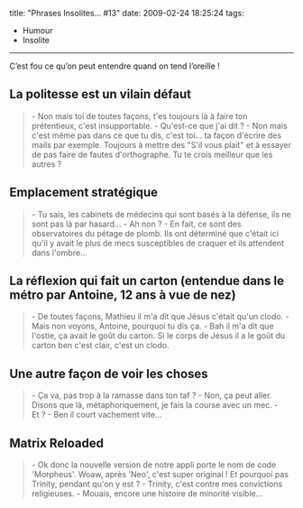 title: "Phrases Insolites… #13"
date: 2009-02-24 18:25:24
tags:
  - Humour
  - Insolite
---

C’est fou ce qu’on peut entendre quand on tend l’oreille&nbsp;!

<!-- more -->

## La politesse est un vilain défaut

> \- Non mais toi de toutes façons, t'es toujours là à faire ton prétentieux, c'est insupportable.
> \- Qu'est-ce que j'ai dit&nbsp;?
> \- Non mais c'est même pas dans ce que tu dis, c'est toi&#8230; ta façon d'écrire des mails par exemple. Toujours à mettre des "S'il vous plait" et à essayer de pas faire de fautes d'orthographe. Tu te crois meilleur que les autres&nbsp;?

## Emplacement stratégique

> \- Tu sais, les cabinets de médecins qui sont basés à la défense, ils ne sont pas là par hasard&#8230;
> \- Ah non&nbsp;?
> \- En fait, ce sont des observatoires du pétage de plomb. Ils ont déterminé que c'était ici qu'il y avait le plus de mecs susceptibles de craquer et ils attendent dans l'ombre&#8230;

## La réflexion qui fait un carton (entendue dans le métro par Antoine, 12 ans à vue de nez)

> \- De toutes façons, Mathieu il m'a dit que Jésus c'était qu'un clodo.
> \- Mais non voyons, Antoine, pourquoi tu dis ça.
> \- Bah il m'a dit que l'ostie, ça avait le goût du carton. Si le corps de Jésus il a le goût du carton ben c'est clair, c'est un clodo.

## Une autre façon de voir les choses

> \- Ça va, pas trop à la ramasse dans ton taf&nbsp;?
> \- Non, ça peut aller. Disons que là, métaphoriquement, je fais la course avec un mec.
> \- Et&nbsp;?
> \- Ben il court vachement vite&#8230;

## Matrix Reloaded

> \- Ok donc la nouvelle version de notre appli porte le nom de code 'Morpheus'. Woaw, après 'Neo', c'est super original&nbsp;! Et pourquoi pas Trinity, pendant qu'on y est&nbsp;?
> \- Trinity, c'est contre mes convictions religieuses.
> \- Mouais, encore une histoire de minorité visible&#8230;
